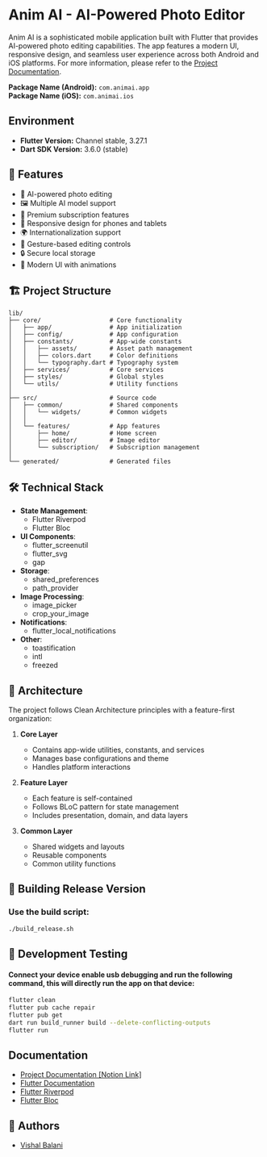 # Anim AI - AI-Powered Photo Editor

Anim AI is a sophisticated mobile application built with Flutter that provides AI-powered photo editing capabilities. The app features a modern UI, responsive design, and seamless user experience across both Android and iOS platforms. For more information, please refer to the [Project Documentation](https://aeolian-bear-431.notion.site/Anim-AI-Documentation-17cd6108264280d3a7a7e441aa086017).

**Package Name (Android):** `com.animai.app`\
**Package Name (iOS):** `com.animai.ios`

## Environment

- **Flutter Version:** Channel stable, 3.27.1
- **Dart SDK Version:** 3.6.0 (stable)

## 📱 Features

- 🎨 AI-powered photo editing
- 🖼️ Multiple AI model support
- 💎 Premium subscription features
- 📱 Responsive design for phones and tablets
- 🌍 Internationalization support
- 🎯 Gesture-based editing controls
- 🔒 Secure local storage
- 🎉 Modern UI with animations

## 🏗️ Project Structure
```
lib/
├── core/                   # Core functionality
│   ├── app/                # App initialization
│   ├── config/             # App configuration
│   ├── constants/          # App-wide constants
│   │   ├── assets/         # Asset path management
│   │   ├── colors.dart     # Color definitions
│   │   └── typography.dart # Typography system
│   ├── services/           # Core services
│   ├── styles/             # Global styles
│   └── utils/              # Utility functions
│
├── src/                    # Source code
│   ├── common/             # Shared components
│   │   └── widgets/        # Common widgets
│   │
│   └── features/           # App features
│       ├── home/           # Home screen
│       ├── editor/         # Image editor
│       └── subscription/   # Subscription management
│
└── generated/              # Generated files
```

## 🛠️ Technical Stack

- **State Management**: 
  - Flutter Riverpod
  - Flutter Bloc
- **UI Components**:
  - flutter_screenutil
  - flutter_svg
  - gap
- **Storage**:
  - shared_preferences
  - path_provider
- **Image Processing**:
  - image_picker
  - crop_your_image
- **Notifications**:
  - flutter_local_notifications
- **Other**:
  - toastification
  - intl
  - freezed

## 🎯 Architecture

The project follows Clean Architecture principles with a feature-first organization:

1. **Core Layer**
   - Contains app-wide utilities, constants, and services
   - Manages base configurations and theme
   - Handles platform interactions

2. **Feature Layer**
   - Each feature is self-contained
   - Follows BLoC pattern for state management
   - Includes presentation, domain, and data layers

3. **Common Layer**
   - Shared widgets and layouts
   - Reusable components
   - Common utility functions


## 🚀 Building Release Version

### Use the build script:

```bash
./build_release.sh
```

## 📲 Development Testing

#### Connect your device enable usb debugging and run the following command, this will directly run the app on that device:

```bash
flutter clean
flutter pub cache repair
flutter pub get
dart run build_runner build --delete-conflicting-outputs
flutter run
```

## Documentation
- [Project Documentation [Notion Link]](https://aeolian-bear-431.notion.site/Anim-AI-Documentation-17cd6108264280d3a7a7e441aa086017)
- [Flutter Documentation](https://docs.flutter.dev/)
- [Flutter Riverpod](https://riverpod.dev/)
- [Flutter Bloc](https://bloclibrary.dev/)

## 👥 Authors

- [Vishal Balani](https://github.com/vishalbalani)
